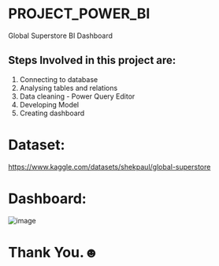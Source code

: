 # PROJECT_POWER_BI
Global Superstore BI Dashboard

## Steps Involved in this project are:
1. Connecting to database
2. Analysing tables and relations
3. Data cleaning - Power Query Editor
4. Developing Model
5. Creating dashboard

# Dataset:
https://www.kaggle.com/datasets/shekpaul/global-superstore

# Dashboard: 

![image](https://user-images.githubusercontent.com/109037411/201459093-1eff8b2c-840d-4602-8346-5e35f30d2aa4.png)

# Thank You.☻

